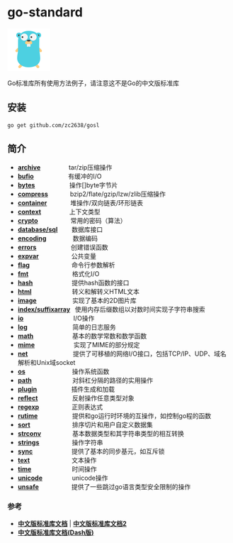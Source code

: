 # go-standard 
![Go](testdata/img/go.png)

Go标准库所有使用方法例子，请注意这不是Go的中文版标准库

## 安装
```
go get github.com/zc2638/gosl
```

## 简介

- [**archive**](https://github.com/zc2638/go-standard/tree/master/src/archive) &emsp;&emsp;&emsp;&emsp; tar/zip压缩操作
- [**bufio**](https://github.com/zc2638/go-standard/tree/master/src/bufio) &emsp;&emsp;&emsp;&emsp;&emsp; 有缓冲的I/O
- [**bytes**](https://github.com/zc2638/go-standard/tree/master/src/bytes) &emsp;&emsp;&emsp;&emsp;&emsp; 操作[]byte字节片
- [**compress**](https://github.com/zc2638/go-standard/tree/master/src/compress) &emsp;&emsp;&emsp; bzip2/flate/gzip/lzw/zlib压缩操作
- [**container**](https://github.com/zc2638/go-standard/tree/master/src/container) &emsp;&emsp;&emsp;&ensp;堆操作/双向链表/环形链表
- [**context**](https://github.com/zc2638/go-standard/tree/master/src/context) &emsp;&emsp;&emsp;&emsp;&nbsp;上下文类型
- [**crypto**](https://github.com/zc2638/go-standard/tree/master/src/crypto) &emsp;&emsp;&emsp;&emsp;&emsp;常用的密码（算法）
- [**database/sql**](https://github.com/zc2638/go-standard/tree/master/src/database/sql) &emsp;&emsp;数据库接口
- [**encoding**](https://github.com/zc2638/go-standard/tree/master/src/encoding) &emsp;&emsp;&emsp;&emsp;数据编码
- [**errors**](https://github.com/zc2638/go-standard/tree/master/src/errors) &emsp;&emsp;&emsp;&emsp;&emsp; 创建错误函数
- [**expvar**](https://github.com/zc2638/go-standard/tree/master/src/expvar) &emsp;&emsp;&emsp;&emsp;&emsp;公共变量
- [**flag**](https://github.com/zc2638/go-standard/tree/master/src/flag) &emsp;&emsp;&emsp;&emsp;&emsp;&emsp;&ensp;命令行参数解析
- [**fmt**](https://github.com/zc2638/go-standard/tree/master/src/fmt) &emsp;&emsp;&emsp;&emsp;&emsp;&emsp;&ensp; 格式化I/O
- [**hash**](https://github.com/zc2638/go-standard/tree/master/src/hash) &emsp;&emsp;&emsp;&emsp;&emsp;&emsp;提供hash函数的接口
- [**html**](https://github.com/zc2638/go-standard/tree/master/src/html) &emsp;&emsp;&emsp;&emsp;&emsp;&emsp; 转义和解转义HTML文本
- [**image**](https://github.com/zc2638/go-standard/tree/master/src/image) &emsp;&emsp;&emsp;&emsp;&emsp;&ensp;实现了基本的2D图片库
- [**index/suffixarray**](https://github.com/zc2638/go-standard/tree/master/src/index/suffixarray) &ensp;使用内存后缀数组以对数时间实现子字符串搜索
- [**io**](https://github.com/zc2638/go-standard/tree/master/io) &emsp;&emsp;&emsp;&emsp;&emsp;&emsp;&emsp;&ensp; I/O操作
- [**log**](https://github.com/zc2638/go-standard/tree/master/src/log) &emsp;&emsp;&emsp;&emsp;&emsp;&emsp;&emsp;简单的日志服务
- [**math**](https://github.com/zc2638/go-standard/tree/master/src/math) &emsp;&emsp;&emsp;&emsp;&emsp;&emsp;基本的数学常数和数学函数
- [**mime**](https://github.com/zc2638/go-standard/tree/master/src/mime) &emsp;&emsp;&emsp;&emsp;&emsp;&emsp;实现了MIME的部分规定
- [**net**](https://github.com/zc2638/go-standard/tree/master/src/net) &emsp;&emsp;&emsp;&emsp;&emsp;&emsp;&emsp;提供了可移植的网络I/O接口，包括TCP/IP、UDP、域名解析和Unix域socket
- [**os**](https://github.com/zc2638/go-standard/tree/master/src/os) &emsp;&emsp;&emsp;&emsp;&emsp;&emsp;&emsp; 操作系统函数
- [**path**](https://github.com/zc2638/go-standard/tree/master/src/path) &emsp;&emsp;&emsp;&emsp;&emsp;&emsp; 对斜杠分隔的路径的实用操作
- [**plugin**](https://github.com/zc2638/go-standard/tree/master/src/plugin) &emsp;&emsp;&emsp;&emsp;&emsp; 插件生成和加载
- [**reflect**](https://github.com/zc2638/go-standard/tree/master/src/reflect) &emsp;&emsp;&emsp;&emsp;&emsp; 反射操作任意类型对象
- [**regexp**](https://github.com/zc2638/go-standard/tree/master/src/regexp) &emsp;&emsp;&emsp;&emsp;&emsp;正则表达式
- [**rutime**](https://github.com/zc2638/go-standard/tree/master/src/runtime) &emsp;&emsp;&emsp;&emsp;&emsp;&nbsp;提供和go运行时环境的互操作，如控制go程的函数
- [**sort**](https://github.com/zc2638/go-standard/tree/master/src/sort) &emsp;&emsp;&emsp;&emsp;&emsp;&emsp;&ensp;排序切片和用户自定义数据集
- [**strconv**](https://github.com/zc2638/go-standard/tree/master/src/strconv) &emsp;&emsp;&emsp;&emsp;&ensp; 基本数据类型和其字符串类型的相互转换
- [**strings**](https://github.com/zc2638/go-standard/tree/master/src/strings) &emsp;&emsp;&emsp;&emsp;&emsp;操作字符串
- [**sync**](https://github.com/zc2638/go-standard/tree/master/src/sync) &emsp;&emsp;&emsp;&emsp;&emsp;&emsp;提供了基本的同步基元，如互斥锁
- [**text**](https://github.com/zc2638/go-standard/tree/master/src/text) &emsp;&emsp;&emsp;&emsp;&emsp;&emsp;&ensp;文本操作
- [**time**](https://github.com/zc2638/go-standard/tree/master/src/time) &emsp;&emsp;&emsp;&emsp;&emsp;&emsp; 时间操作
- [**unicode**](https://github.com/zc2638/go-standard/tree/master/src/unicode) &emsp;&emsp;&emsp;&emsp;&ensp;unicode操作
- [**unsafe**](https://github.com/zc2638/go-standard/tree/master/src/unsafe) &emsp;&emsp;&emsp;&emsp;&emsp;提供了一些跳过go语言类型安全限制的操作

### 参考

- [**中文版标准库文档**](https://studygolang.com/pkgdoc) | [**中文版标准库文档2**](http://www.php.cn/manual/view/35126.html)
- [**中文版标准库文档(Dash版)**](https://github.com/taigacute/GoDoc-CN)